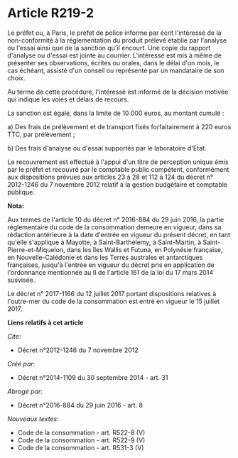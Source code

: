 # Article R219-2

Le préfet ou, à Paris, le préfet de police informe par écrit l'intéressé de la non-conformité à la réglementation du produit
prélevé établie par l'analyse ou l'essai ainsi que de la sanction qu'il encourt. Une copie du rapport d'analyse ou d'essai
est jointe au courrier. L'intéressé est mis à même de présenter ses observations, écrites ou orales, dans le délai d'un mois,
le cas échéant, assisté d'un conseil ou représenté par un mandataire de son choix. 

Au terme de cette procédure, l'intéressé est informé de la décision motivée qui indique les voies et délais de recours. 

La sanction est égale, dans la limite de 10 000 euros, au montant cumulé : 

a) Des frais de prélèvement et de transport fixés forfaitairement à 220 euros TTC, par prélèvement ; 

b) Des frais d'analyse ou d'essai supportés par le laboratoire d'Etat. 

Le recouvrement est effectué à l'appui d'un titre de perception unique émis par le préfet et recouvré par le comptable public
compétent, conformément aux dispositions prévues aux articles 23 à 28 et 112 à 124 du décret n° 2012-1246 du 7 novembre 2012
relatif à la gestion budgétaire et comptable publique.

**Nota:**

Aux termes de l'article 10 du décret n° 2016-884 du 29 juin 2016, la partie réglementaire du code de la consommation demeure
en vigueur, dans sa rédaction antérieure à la        date d'entrée en vigueur du présent  décret, en tant qu'elle s'applique
à Mayotte, à Saint-Barthélemy, à Saint-Martin, à Saint-Pierre-et-Miquelon, dans les îles Wallis et Futuna, en Polynésie
française, en Nouvelle-Calédonie et dans les Terres australes et antarctiques françaises, jusqu'à l'entrée en vigueur du
décret pris en application de l'ordonnance mentionnée au II de l'article 161 de la loi du 17 mars 2014 susvisée. 

Le décret n° 2017-1166 du 12 juillet 2017 portant dispositions relatives à l'outre-mer du code de la consommation est entré
en vigueur le 15 juillet 2017.

**Liens relatifs à cet article**

_Cite_:

  - Décret n°2012-1246 du 7 novembre 2012

_Créé par_:

  - Décret n°2014-1109 du 30 septembre 2014 - art. 31

_Abrogé par_:

  - Décret n°2016-884 du 29 juin 2016 - art. 8

_Nouveaux textes_:

  - Code de la consommation - art. R522-8 (V)
  - Code de la consommation - art. R522-9 (V)
  - Code de la consommation - art. R531-3 (V)
